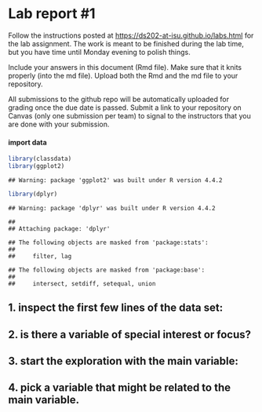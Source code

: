 
<!-- README.md is generated from README.Rmd. Please edit the README.Rmd file -->

# Lab report \#1

Follow the instructions posted at
<https://ds202-at-isu.github.io/labs.html> for the lab assignment. The
work is meant to be finished during the lab time, but you have time
until Monday evening to polish things.

Include your answers in this document (Rmd file). Make sure that it
knits properly (into the md file). Upload both the Rmd and the md file
to your repository.

All submissions to the github repo will be automatically uploaded for
grading once the due date is passed. Submit a link to your repository on
Canvas (only one submission per team) to signal to the instructors that
you are done with your submission.

#### import data

``` r
library(classdata)
library(ggplot2)
```

    ## Warning: package 'ggplot2' was built under R version 4.4.2

``` r
library(dplyr)
```

    ## Warning: package 'dplyr' was built under R version 4.4.2

    ## 
    ## Attaching package: 'dplyr'

    ## The following objects are masked from 'package:stats':
    ## 
    ##     filter, lag

    ## The following objects are masked from 'package:base':
    ## 
    ##     intersect, setdiff, setequal, union

## 1. inspect the first few lines of the data set:

## 2. is there a variable of special interest or focus?

## 3. start the exploration with the main variable:

## 4. pick a variable that might be related to the main variable.
